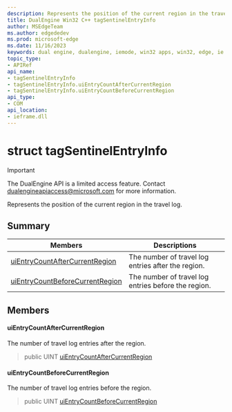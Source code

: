 ```yaml
---
description: Represents the position of the current region in the travel log.
title: DualEngine Win32 C++ tagSentinelEntryInfo
author: MSEdgeTeam
ms.author: edgededev
ms.prod: microsoft-edge
ms.date: 11/16/2023
keywords: dual engine, dualengine, iemode, win32 apps, win32, edge, ie mode, edge html, tagSentinelEntryInfo
topic_type: 
- APIRef
api_name:
- tagSentinelEntryInfo
- tagSentinelEntryInfo.uiEntryCountAfterCurrentRegion
- tagSentinelEntryInfo.uiEntryCountBeforeCurrentRegion
api_type:
- COM
api_location:
- ieframe.dll
---
```


# struct tagSentinelEntryInfo

> [!IMPORTANT]
> The DualEngine API is a limited access feature. Contact dualengineapiaccess@microsoft.com for more information.

Represents the position of the current region in the travel log.

## Summary

 Members                        | Descriptions
--------------------------------|---------------------------------------------
[uiEntryCountAfterCurrentRegion](#uientrycountaftercurrentregion) | The number of travel log entries after the region.
[uiEntryCountBeforeCurrentRegion](#uientrycountbeforecurrentregion) | The number of travel log entries before the region.

## Members

#### uiEntryCountAfterCurrentRegion

The number of travel log entries after the region.

> public UINT [uiEntryCountAfterCurrentRegion](#uientrycountaftercurrentregion)

#### uiEntryCountBeforeCurrentRegion

The number of travel log entries before the region.

> public UINT [uiEntryCountBeforeCurrentRegion](#uientrycountbeforecurrentregion)

